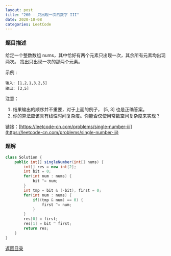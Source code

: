 ```yaml
---
layout: post
title: "260 - 只出现一次的数字 III"
date: 2020-10-08
categories: LeetCode
---
```


### **题目描述**
给定一个整数数组 nums，其中恰好有两个元素只出现一次，其余所有元素均出现两次。 找出只出现一次的那两个元素。

示例 :
```
输入: [1,2,1,3,2,5]
输出: [3,5]
```
注意：

1. 结果输出的顺序并不重要，对于上面的例子， [5, 3] 也是正确答案。
2. 你的算法应该具有线性时间复杂度。你能否仅使用常数空间复杂度来实现？


链接：[https://leetcode-cn.com/problems/single-number-iii](https://leetcode-cn.com/problems/single-number-iii)



### **题解**
``` java
class Solution {
    public int[] singleNumber(int[] nums) {
        int[] res = new int[2];
        int bit = 0;
        for(int num : nums) {
            bit ^= num;
        }
        int tmp = bit & (-bit), first = 0;
        for(int num : nums) {
            if((tmp & num) == 0) {
                first ^= num;
            }
        }
        res[0] = first;
        res[1] = bit ^ first;
        return res;
    }
}
```

[返回目录](https://maxwell-blog.cn/leetcode/2020/10/08/leetcode.html)